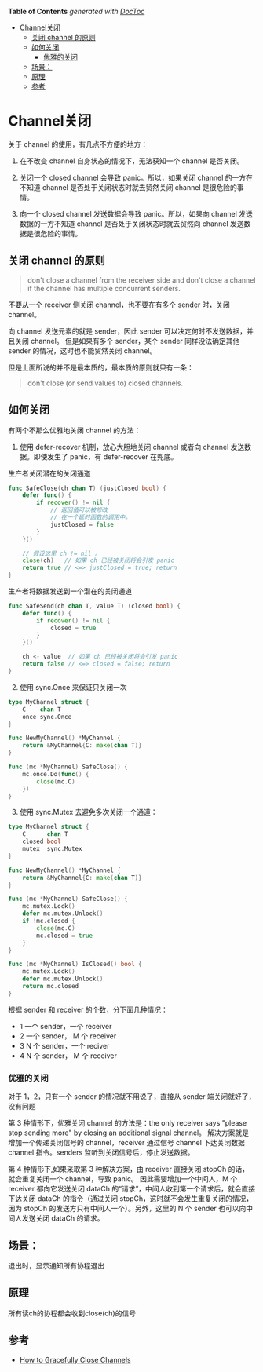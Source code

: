 <!-- START doctoc generated TOC please keep comment here to allow auto update -->
<!-- DON'T EDIT THIS SECTION, INSTEAD RE-RUN doctoc TO UPDATE -->
**Table of Contents**  *generated with [DocToc](https://github.com/thlorenz/doctoc)*

- [Channel关闭](#channel%E5%85%B3%E9%97%AD)
  - [关闭 channel 的原则](#%E5%85%B3%E9%97%AD-channel-%E7%9A%84%E5%8E%9F%E5%88%99)
  - [如何关闭](#%E5%A6%82%E4%BD%95%E5%85%B3%E9%97%AD)
    - [优雅的关闭](#%E4%BC%98%E9%9B%85%E7%9A%84%E5%85%B3%E9%97%AD)
  - [场景：](#%E5%9C%BA%E6%99%AF)
  - [原理](#%E5%8E%9F%E7%90%86)
  - [参考](#%E5%8F%82%E8%80%83)

<!-- END doctoc generated TOC please keep comment here to allow auto update -->

# Channel关闭

关于 channel 的使用，有几点不方便的地方：

1. 在不改变 channel 自身状态的情况下，无法获知一个 channel 是否关闭。

2. 关闭一个 closed channel 会导致 panic。所以，如果关闭 channel 的一方在不知道 channel 是否处于关闭状态时就去贸然关闭 channel 是很危险的事情。

3. 向一个 closed channel 发送数据会导致 panic。所以，如果向 channel 发送数据的一方不知道 channel 是否处于关闭状态时就去贸然向 channel 发送数据是很危险的事情。



## 关闭 channel 的原则
> don't close a channel from the receiver side and don't close a channel if the channel has multiple concurrent senders.

不要从一个 receiver 侧关闭 channel，也不要在有多个 sender 时，关闭 channel。


向 channel 发送元素的就是 sender，因此 sender 可以决定何时不发送数据，并且关闭 channel。
但是如果有多个 sender，某个 sender 同样没法确定其他 sender 的情况，这时也不能贸然关闭 channel。

但是上面所说的并不是最本质的，最本质的原则就只有一条：

> don't close (or send values to) closed channels.

## 如何关闭
有两个不那么优雅地关闭 channel 的方法：

1. 使用 defer-recover 机制，放心大胆地关闭 channel 或者向 channel 发送数据。即使发生了 panic，有 defer-recover 在兜底。

生产者关闭潜在的关闭通道
```go
func SafeClose(ch chan T) (justClosed bool) {
    defer func() {
        if recover() != nil {
            // 返回值可以被修改
            // 在一个延时函数的调用中。
            justClosed = false
        }
    }()

    // 假设这里 ch != nil 。
    close(ch)   // 如果 ch 已经被关闭将会引发 panic
    return true // <=> justClosed = true; return
}
```

生产者将数据发送到一个潜在的关闭通道
```go
func SafeSend(ch chan T, value T) (closed bool) {
    defer func() {
        if recover() != nil {
            closed = true
        }
    }()

    ch <- value  // 如果 ch 已经被关闭将会引发 panic
    return false // <=> closed = false; return
}
```

2. 使用 sync.Once 来保证只关闭一次
```go
type MyChannel struct {
    C    chan T
    once sync.Once
}

func NewMyChannel() *MyChannel {
    return &MyChannel{C: make(chan T)}
}

func (mc *MyChannel) SafeClose() {
    mc.once.Do(func() {
        close(mc.C)
    })
}
```
3. 使用 sync.Mutex 去避免多次关闭一个通道：
```go
type MyChannel struct {
    C      chan T
    closed bool
    mutex  sync.Mutex
}

func NewMyChannel() *MyChannel {
    return &MyChannel{C: make(chan T)}
}

func (mc *MyChannel) SafeClose() {
    mc.mutex.Lock()
    defer mc.mutex.Unlock()
    if !mc.closed {
        close(mc.C)
        mc.closed = true
    }
}

func (mc *MyChannel) IsClosed() bool {
    mc.mutex.Lock()
    defer mc.mutex.Unlock()
    return mc.closed
}
```

根据 sender 和 receiver 的个数，分下面几种情况：

- 1 一个 sender，一个 receiver
- 2 一个 sender， M 个 receiver
- 3 N 个 sender，一个 reciver
- 4 N 个 sender， M 个 receiver

### 优雅的关闭

对于 1，2，只有一个 sender 的情况就不用说了，直接从 sender 端关闭就好了，没有问题

第 3 种情形下，优雅关闭 channel 的方法是：the only receiver says "please stop sending more" by closing an additional signal channel。
解决方案就是增加一个传递关闭信号的 channel，receiver 通过信号 channel 下达关闭数据 channel 指令。senders 监听到关闭信号后，停止发送数据。

第 4 种情形下,如果采取第 3 种解决方案，由 receiver 直接关闭 stopCh 的话，就会重复关闭一个 channel，导致 panic。
因此需要增加一个中间人，M 个 receiver 都向它发送关闭 dataCh 的“请求”，中间人收到第一个请求后，就会直接下达关闭 dataCh 的指令（通过关闭 stopCh，这时就不会发生重复关闭的情况，因为 stopCh 的发送方只有中间人一个）。另外，这里的 N 个 sender 也可以向中间人发送关闭 dataCh 的请求。

## 场景：

退出时，显示通知所有协程退出

## 原理

所有读ch的协程都会收到close(ch)的信号


## 参考
- [How to Gracefully Close Channels](https://go101.org/article/channel-closing.html)
